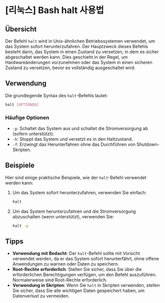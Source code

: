 # [리눅스] Bash halt 사용법

## Übersicht
Der Befehl `halt` wird in Unix-ähnlichen Betriebssystemen verwendet, um das System sofort herunterzufahren. Der Hauptzweck dieses Befehls besteht darin, das System in einen Zustand zu versetzen, in dem es sicher abgeschaltet werden kann. Dies geschieht in der Regel, um Hardwareänderungen vorzunehmen oder das System in einen sicheren Zustand zu versetzen, bevor es vollständig ausgeschaltet wird.

## Verwendung
Die grundlegende Syntax des `halt`-Befehls lautet:

```bash
halt [OPTIONEN]
```

### Häufige Optionen
- `-p`: Schaltet das System aus und schaltet die Stromversorgung ab (sofern unterstützt).
- `-h`: Stoppt das System und versetzt es in den Haltzustand.
- `-f`: Erzwingt das Herunterfahren ohne das Durchführen von Shutdown-Skripten.

## Beispiele
Hier sind einige praktische Beispiele, wie der `halt`-Befehl verwendet werden kann:

1. Um das System sofort herunterzufahren, verwenden Sie einfach:

   ```bash
   halt
   ```

2. Um das System herunterzufahren und die Stromversorgung abzuschalten (wenn unterstützt), verwenden Sie:

   ```bash
   halt -p
   ```

## Tipps
- **Verwendung mit Bedacht**: Der `halt`-Befehl sollte mit Vorsicht verwendet werden, da er das System sofort herunterfährt, ohne offene Anwendungen zu warnen oder Daten zu speichern.
- **Root-Rechte erforderlich**: Stellen Sie sicher, dass Sie über die erforderlichen Berechtigungen verfügen, um den Befehl auszuführen. Normalerweise sind Root-Rechte erforderlich.
- **Verwendung in Skripten**: Wenn Sie `halt` in Skripten verwenden, stellen Sie sicher, dass Sie alle wichtigen Daten gespeichert haben, um Datenverlust zu vermeiden.